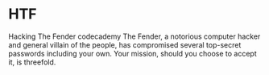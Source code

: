 # HTF
Hacking The Fender codecademy
The Fender, a notorious computer hacker and general villain of the people, has compromised several top-secret passwords including your own. Your mission, should you choose to accept it, is threefold.
